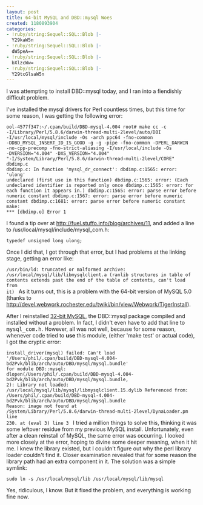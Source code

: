 ```yaml
---
layout: post
title: 64-bit MySQL and DBD::mysql Woes
created: 1180893904
categories:
- !ruby/string:Sequel::SQL::Blob |-
  Y29kaW5n
- !ruby/string:Sequel::SQL::Blob |-
  dW5peA==
- !ruby/string:Sequel::SQL::Blob |-
  bXlzcWw=
- !ruby/string:Sequel::SQL::Blob |-
  Y29tcGlsaW5n
---
```

I was attempting to install DBD::mysql today, and I ran into a fiendishly difficult problem.

I've installed the mysql drivers for Perl countless times, but this time for some reason, I was getting the following error:

<code>ool-4577f347:~/.cpan/build/DBD-mysql-4.004 root# make
cc -c  -I/Library/Perl/5.8.6/darwin-thread-multi-2level/auto/DBI -I/usr/local/mysql/include -Os -arch ppc64 -fno-common -DDBD_MYSQL_INSERT_ID_IS_GOOD -g  -g -pipe -fno-common -DPERL_DARWIN -no-cpp-precomp -fno-strict-aliasing -I/usr/local/include -Os   -DVERSION=\"4.004\" -DXS_VERSION=\"4.004\"  "-I/System/Library/Perl/5.8.6/darwin-thread-multi-2level/CORE"   dbdimp.c
dbdimp.c: In function 'mysql_dr_connect':
dbdimp.c:1565: error: 'ulong' undeclared (first use in this function)
dbdimp.c:1565: error: (Each undeclared identifier is reported only once
dbdimp.c:1565: error: for each function it appears in.)
dbdimp.c:1565: error: parse error before numeric constant
dbdimp.c:1567: error: parse error before numeric constant
dbdimp.c:1681: error: parse error before numeric constant
make: *** [dbdimp.o] Error 1
</code>
<!--break-->

I found a tip over at <a href="http://fuel.stuffo.info/blog/archives/11">http://fuel.stuffo.info/blog/archives/11</a>, and added a line to /usr/local/mysql/include/mysql_com.h:

<code>typedef unsigned long	ulong;
</code>

Once I did that, I got through that error, but I had problems at the linking stage, getting an error  like:

<code>/usr/bin/ld: truncated or malformed archive: /usr/local/mysql/lib/libmysqlclient.a (ranlib structures in table of contents extends past the end of the table of contents, can't load from it)
</code>
As it turns out, this is a problem with the 64-bit version of MySQL 5.0 (thanks to <a href="http://devel.webwork.rochester.edu/twiki/bin/view/Webwork/TigerInstall">http://devel.webwork.rochester.edu/twiki/bin/view/Webwork/TigerInstall</a>).

After I reinstalled <a href="http://dev.mysql.com/downloads/mysql/5.0.html">32-bit MySQL</a>, the DBD::mysql package compiled and installed without a problem. In fact, I didn't even have to add that line to <tt>mysql_com.h</tt>. However, all was not well, because for some reason, whenever code tried to **use** this module, (either 'make test' or actual code), I got the cryptic error:

<code>install_driver(mysql) failed: Can't load '/Users/phil/.cpan/build/DBD-mysql-4.004-bd2Pvk/blib/arch/auto/DBD/mysql/mysql.bundle' for module DBD::mysql: dlopen(/Users/phil/.cpan/build/DBD-mysql-4.004-bd2Pvk/blib/arch/auto/DBD/mysql/mysql.bundle, 2): Library not loaded: /usr/local/mysql/lib/mysql/libmysqlclient.15.dylib
  Referenced from: /Users/phil/.cpan/build/DBD-mysql-4.004-bd2Pvk/blib/arch/auto/DBD/mysql/mysql.bundle
  Reason: image not found at /System/Library/Perl/5.8.6/darwin-thread-multi-2level/DynaLoader.pm line 230.
 at (eval 3) line 3
</code>
I tried a million things to solve this, thinking it was some leftover residue from my previous MySQL install. Unfortunately, even after a clean reinstall of MySQL, the same error was occurring. I looked more closely at the error, hoping to divine some deeper meaning, when it hit me. I knew the library existed, but I couldn't figure out why the perl library loader couldn't find it. Closer examination revealed that for some reason the library path had an extra component in it. The solution was a simple symlink:

<code>sudo ln -s /usr/local/mysql/lib /usr/local/mysql/lib/mysql
</code>

Yes, ridiculous, I know. But it fixed the problem, and everything is working fine now.
